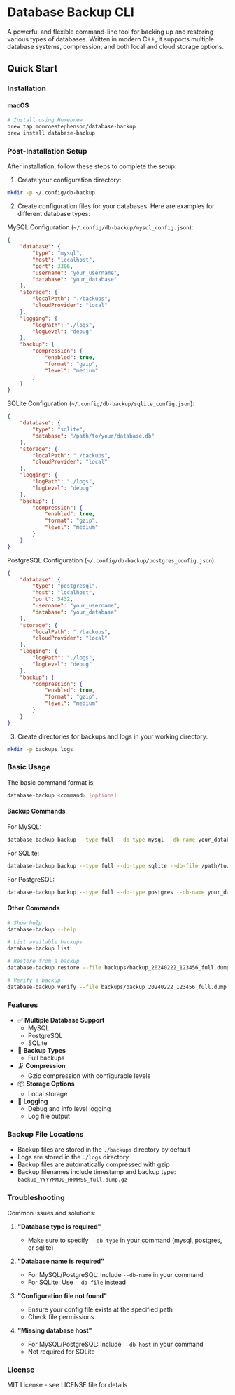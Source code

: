 # Database Backup CLI

A powerful and flexible command-line tool for backing up and restoring various types of databases. Written in modern C++, it supports multiple database systems, compression, and both local and cloud storage options.

## Quick Start

### Installation

#### macOS
```bash
# Install using Homebrew
brew tap monroestephenson/database-backup
brew install database-backup
```

### Post-Installation Setup

After installation, follow these steps to complete the setup:

1. Create your configuration directory:
```bash
mkdir -p ~/.config/db-backup
```

2. Create configuration files for your databases. Here are examples for different database types:

MySQL Configuration (`~/.config/db-backup/mysql_config.json`):
```json
{
    "database": {
        "type": "mysql",
        "host": "localhost",
        "port": 3306,
        "username": "your_username",
        "database": "your_database"
    },
    "storage": {
        "localPath": "./backups",
        "cloudProvider": "local"
    },
    "logging": {
        "logPath": "./logs",
        "logLevel": "debug"
    },
    "backup": {
        "compression": {
            "enabled": true,
            "format": "gzip",
            "level": "medium"
        }
    }
}
```

SQLite Configuration (`~/.config/db-backup/sqlite_config.json`):
```json
{
    "database": {
        "type": "sqlite",
        "database": "/path/to/your/database.db"
    },
    "storage": {
        "localPath": "./backups",
        "cloudProvider": "local"
    },
    "logging": {
        "logPath": "./logs",
        "logLevel": "debug"
    },
    "backup": {
        "compression": {
            "enabled": true,
            "format": "gzip",
            "level": "medium"
        }
    }
}
```

PostgreSQL Configuration (`~/.config/db-backup/postgres_config.json`):
```json
{
    "database": {
        "type": "postgresql",
        "host": "localhost",
        "port": 5432,
        "username": "your_username",
        "database": "your_database"
    },
    "storage": {
        "localPath": "./backups",
        "cloudProvider": "local"
    },
    "logging": {
        "logPath": "./logs",
        "logLevel": "debug"
    },
    "backup": {
        "compression": {
            "enabled": true,
            "format": "gzip",
            "level": "medium"
        }
    }
}
```

3. Create directories for backups and logs in your working directory:
```bash
mkdir -p backups logs
```

### Basic Usage

The basic command format is:
```bash
database-backup <command> [options]
```

#### Backup Commands

For MySQL:
```bash
database-backup backup --type full --db-type mysql --db-name your_database --db-host localhost --db-port 3306 --db-user your_username --config ~/.config/db-backup/mysql_config.json
```

For SQLite:
```bash
database-backup backup --type full --db-type sqlite --db-file /path/to/your/database.db --config ~/.config/db-backup/sqlite_config.json
```

For PostgreSQL:
```bash
database-backup backup --type full --db-type postgres --db-name your_database --db-host localhost --db-port 5432 --db-user your_username --config ~/.config/db-backup/postgres_config.json
```

#### Other Commands
```bash
# Show help
database-backup --help

# List available backups
database-backup list

# Restore from a backup
database-backup restore --file backups/backup_20240222_123456_full.dump.gz

# Verify a backup
database-backup verify --file backups/backup_20240222_123456_full.dump.gz
```

### Features

- ✅ **Multiple Database Support**
  - MySQL
  - PostgreSQL
  - SQLite
- 🔄 **Backup Types**
  - Full backups
- 🗜️ **Compression**
  - Gzip compression with configurable levels
- 📦 **Storage Options**
  - Local storage
- 📝 **Logging**
  - Debug and info level logging
  - Log file output

### Backup File Locations

- Backup files are stored in the `./backups` directory by default
- Logs are stored in the `./logs` directory
- Backup files are automatically compressed with gzip
- Backup filenames include timestamp and backup type: `backup_YYYYMMDD_HHMMSS_full.dump.gz`

### Troubleshooting

Common issues and solutions:

1. **"Database type is required"**
   - Make sure to specify `--db-type` in your command (mysql, postgres, or sqlite)

2. **"Database name is required"**
   - For MySQL/PostgreSQL: Include `--db-name` in your command
   - For SQLite: Use `--db-file` instead

3. **"Configuration file not found"**
   - Ensure your config file exists at the specified path
   - Check file permissions

4. **"Missing database host"**
   - For MySQL/PostgreSQL: Include `--db-host` in your command
   - Not required for SQLite

### License

MIT License - see LICENSE file for details